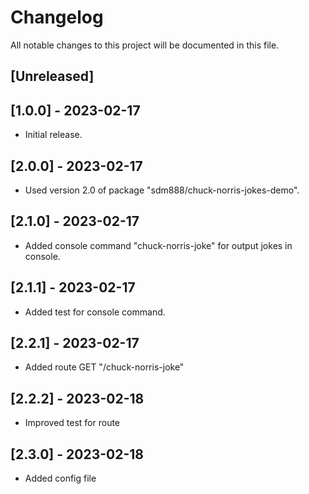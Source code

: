 # Changelog

All notable changes to this project will be documented in this file.

## [Unreleased]

## [1.0.0] - 2023-02-17
- Initial release.

## [2.0.0] - 2023-02-17
- Used version 2.0 of package "sdm888/chuck-norris-jokes-demo".

## [2.1.0] - 2023-02-17
- Added console command "chuck-norris-joke" for output jokes in console.

## [2.1.1] - 2023-02-17
- Added test for console command.

## [2.2.1] - 2023-02-17
- Added route GET "/chuck-norris-joke"

## [2.2.2] - 2023-02-18
- Improved test for route

## [2.3.0] - 2023-02-18
- Added config file

